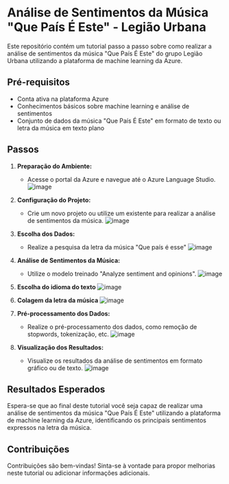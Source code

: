 # Análise de Sentimentos da Música "Que País É Este" - Legião Urbana

Este repositório contém um tutorial passo a passo sobre como realizar a análise de sentimentos da música "Que País É Este" do grupo Legião Urbana utilizando a plataforma de machine learning da Azure.

## Pré-requisitos

- Conta ativa na plataforma Azure
- Conhecimentos básicos sobre machine learning e análise de sentimentos
- Conjunto de dados da música "Que País É Este" em formato de texto ou letra da música em texto plano

## Passos

1. **Preparação do Ambiente:**
   - Acesse o portal da Azure e navegue até o Azure Language Studio.
![image](https://github.com/CassioD/AI-900/assets/87616806/6a3d5091-f7d2-4a16-8f10-3bb732a166fb)


2. **Configuração do Projeto:**
   - Crie um novo projeto ou utilize um existente para realizar a análise de sentimentos da música.
![image](https://github.com/CassioD/AI-900/assets/87616806/e004eff8-9bd1-4603-9d73-6aa8af145a6f)


3. **Escolha dos Dados:**
   - Realize a pesquisa da letra da música "Que país é esse"
![image](https://github.com/CassioD/AI-900/assets/87616806/33ff9796-768b-4fdc-98ab-e3456724b905)


4. **Análise de Sentimentos da Música:**
   - Utilize o modelo treinado "Analyze sentiment and opinions".
![image](https://github.com/CassioD/AI-900/assets/87616806/9308f65c-cab9-4849-8d0e-548062fde5d0)


5. **Escolha do idioma do texto**
![image](https://github.com/CassioD/AI-900/assets/87616806/129d32aa-fd69-4bf9-99ab-2147045bc067)


6. **Colagem da letra da música**
![image](https://github.com/CassioD/AI-900/assets/87616806/f081d1e6-b7f7-497e-b611-927b0ee7adef)


7. **Pré-processamento dos Dados:**
   - Realize o pré-processamento dos dados, como remoção de stopwords, tokenização, etc.
![image](https://github.com/CassioD/AI-900/assets/87616806/4b5316a3-8410-4160-bd49-f8bb676e7304)


7. **Visualização dos Resultados:**
   - Visualize os resultados da análise de sentimentos em formato gráfico ou de texto.
![image](https://github.com/CassioD/AI-900/assets/87616806/2689a29a-4fa0-400e-95ca-21cab10b4d02)


## Resultados Esperados

Espera-se que ao final deste tutorial você seja capaz de realizar uma análise de sentimentos da música "Que País É Este" utilizando a plataforma de machine learning da Azure, identificando os principais sentimentos expressos na letra da música.

## Contribuições

Contribuições são bem-vindas! Sinta-se à vontade para propor melhorias neste tutorial ou adicionar informações adicionais.
